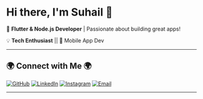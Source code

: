# Hi there, I'm Suhail 👋  

🚀 **Flutter & Node.js Developer** | Passionate about building great apps!  

💡 **Tech Enthusiast** || 📱 Mobile App Dev 

---

## 🌍 Connect with Me 🌍
[![GitHub](https://img.shields.io/badge/GitHub-000?logo=github&logoColor=white)](https://github.com/letssuhail)
[![LinkedIn](https://img.shields.io/badge/LinkedIn-blue?logo=linkedin&logoColor=white)](https://www.linkedin.com/in/mohammad-suhail-)
[![Instagram](https://img.shields.io/badge/Instagram-E4405F?logo=instagram&logoColor=white)](https://www.instagram.com/letssuhail)
[![Email](https://img.shields.io/badge/Email-D14836?logo=gmail&logoColor=white)](mailto:letssuhail@email.com)

---  

